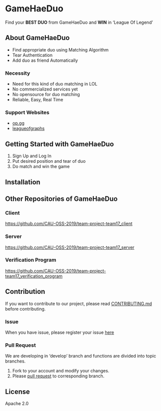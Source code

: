 ﻿# GameHaeDuo
Find your **BEST DUO** from GameHaeDuo and **WIN** in ‘League Of Legend’


## About GameHaeDuo
* Find appropriate duo using Matching Algorithm
* Tear Authentication
* Add duo as friend Automatically

### Necessity
* Need for this kind of duo matching in LOL
* No commercialized services yet
* No opensource for duo matching
* Reliable, Easy, Real Time


### Support Websites
* [op.gg](https://www.op.gg/)  
* [leagueofgraphs](https://www.leagueofgraphs.com/ko/champions/counters)  


## Getting Started with GameHaeDuo
1. Sign Up and Log In
2. Put desired position and tear of duo
3. Do match and win the game


## Installation


## Other Repositories of GameHaeDuo
### Client
https://github.com/CAU-OSS-2019/team-project-team17_client

### Server
https://github.com/CAU-OSS-2019/team-project-team17_server

### Verification Program
https://github.com/CAU-OSS-2019/team-project-team17_verification_program
 

## Contribution
If you want to contribute to our project, please read [CONTRIBUTING.md](https://github.com/CAU-OSS-2019/team-project-team17/blob/master/CONTRIBUTING.md) before contributing.

### Issue
When you have issue, please register your issue [here](https://github.com/CAU-OSS-2019/team-project-team17/issues)

### Pull Request
We are developing in ‘develop’ branch and functions are divided into topic branches.
1. Fork to your account and modify your changes.
2. Please [pull request](https://github.com/CAU-OSS-2019/team-project-team17/pulls) to corresponding branch.



## License
Apache 2.0
